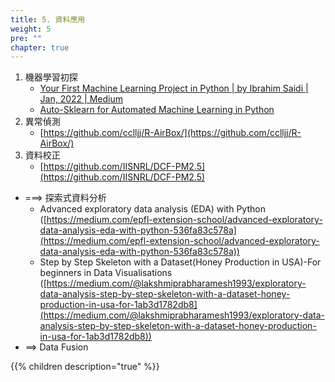 ```yaml
---
title: 5. 資料應用
weight: 5
pre: ""
chapter: true
---
```


1. 機器學習初探
    - [Your First Machine Learning Project in Python | by Ibrahim Saidi | Jan, 2022 | Medium](https://ibrahimsaidi.com.au/your-first-machine-learning-project-in-python-e3b90170ae41)
    - [Auto-Sklearn for Automated Machine Learning in Python](https://machinelearningmastery.com/auto-sklearn-for-automated-machine-learning-in-python/)
2. 異常偵測
    - [https://github.com/cclljj/R-AirBox/](https://github.com/cclljj/R-AirBox/)
3. 資料校正
    - [https://github.com/IISNRL/DCF-PM2.5](https://github.com/IISNRL/DCF-PM2.5)
- ===> 探索式資料分析
    - Advanced exploratory data analysis (EDA) with Python ([https://medium.com/epfl-extension-school/advanced-exploratory-data-analysis-eda-with-python-536fa83c578a](https://medium.com/epfl-extension-school/advanced-exploratory-data-analysis-eda-with-python-536fa83c578a))
    - Step by Step Skeleton with a Dataset(Honey Production in USA)-For beginners in Data Visualisations ([https://medium.com/@lakshmiprabharamesh1993/exploratory-data-analysis-step-by-step-skeleton-with-a-dataset-honey-production-in-usa-for-1ab3d1782db8](https://medium.com/@lakshmiprabharamesh1993/exploratory-data-analysis-step-by-step-skeleton-with-a-dataset-honey-production-in-usa-for-1ab3d1782db8))
- ==> Data Fusion

{{% children description="true" %}}
